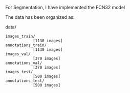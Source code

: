 For Segmentation, I have implemented the FCN32 model

The data has been organized as:

data/

    images_train/
                [1130 images]
    annotations_train/
                [1130 images]
    images_val/
                [370 images]
    annotations_val/
                [370 images]
    images_test/
                [500 images]
    annotations_test/
                [500 images]
    
